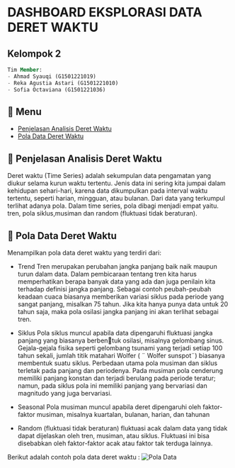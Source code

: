 # DASHBOARD EKSPLORASI DATA DERET WAKTU

## Kelompok 2
```sql
Tim Member:
- Ahmad Syauqi (G1501221019)
- Reka Agustia Astari (G1501221010)
- Sofia Octaviana (G1501221036)
```

## :bookmark_tabs: Menu
- [Penjelasan Analisis Deret Waktu](#scroll_Penjelasan-Analisis-Deret-Waktu)
- [Pola Data Deret Waktu](#scroll_Pola-Data-Deret-Waktu)

## :scroll: Penjelasan Analisis Deret Waktu
Deret waktu (Time Series) adalah sekumpulan data pengamatan yang diukur selama kurun waktu tertentu. Jenis data ini sering kita jumpai dalam kehidupan sehari-hari, karena data  dikumpulkan pada interval waktu tertentu, seperti harian, mingguan, atau bulanan. Dari data yang terkumpul terlihat adanya pola. Dalam time series, pola  dibagi menjadi empat yaitu. tren, pola siklus,musiman dan random (fluktuasi tidak beraturan). 

## :scroll: Pola Data Deret Waktu
Menampilkan pola data deret waktu yang terdiri dari:
- Trend
Tren merupakan perubahan jangka panjang baik naik maupun turun dalam data. Dalam pembicaraan tentang tren kita harus memperhatikan berapa banyak data yang ada dan juga penilain kita terhadap definisi jangka panjang. Sebagai contoh peubah-peubah keadaan cuaca biasanya memberikan variasi siklus pada periode yang sangat panjang, misalkan 75 tahun. Jika kita hanya punya data untuk 20 tahun saja, maka pola osilasi jangka panjang ini akan terlihat sebagai tren.

- Siklus
Pola siklus muncul apabila data dipengaruhi fluktuasi jangka panjang yang biasanya berbentuk osilasi, misalnya gelombang sinus. Gejala-gejala fisika seperti gelombang tsunami yang terjadi setiap 100 tahun sekali, jumlah titik matahari Wolfer ( ¨ Wolfer sunspot¨) biasanya membentuk suatu siklus. Perbedaan utama pola musiman dan siklus terletak pada panjang dan periodenya. Pada musiman pola cenderung memiliki panjang konstan dan terjadi berulang pada periode teratur; namun, pada siklus pola ini memiliki panjang yang bervariasi dan magnitudo yang juga bervariasi.

- Seasonal
Pola musiman muncul apabila deret dipengaruhi oleh faktor-faktor musiman, misalnya kuartalan, bulanan, harian, dan tahunan

- Random (fluktuasi tidak beraturan)
fluktuasi acak dalam data yang  tidak  dapat  dijelaskan  oleh  tren,  musiman,  atau  siklus.  Fluktuasi  ini  bisa disebabkan oleh faktor-faktor acak atau faktor tak terduga lainnya.

Berikut adalah contoh pola data deret waktu :
![Pola Data](https://github.com/sofiaoctaviana/shiny-eksplorasi-data-deret-waktu/assets/39205545/f3f8fe50-01de-4952-b302-10506dc92b6e)




